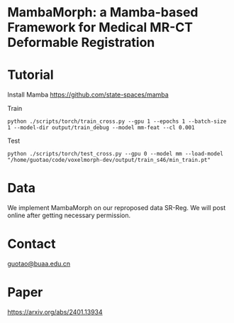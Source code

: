 # MambaMorph: a Mamba-based Framework for Medical MR-CT Deformable Registration

# Tutorial
Install Mamba
https://github.com/state-spaces/mamba

Train
```
python ./scripts/torch/train_cross.py --gpu 1 --epochs 1 --batch-size 1 --model-dir output/train_debug --model mm-feat --cl 0.001
```

Test
```
python ./scripts/torch/test_cross.py --gpu 0 --model mm --load-model "/home/guotao/code/voxelmorph-dev/output/train_s46/min_train.pt"
```

# Data
We implement MambaMorph on our reproposed data SR-Reg. We will post online after getting necessary permission.

# Contact
guotao@buaa.edu.cn

# Paper
https://arxiv.org/abs/2401.13934
